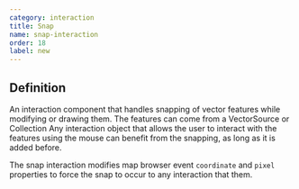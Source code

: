 ```yaml
---
category: interaction
title: Snap
name: snap-interaction
order: 18
label: new
---
```


## Definition

An interaction component that handles snapping of vector features while modifying 
or drawing them. The features can come from a VectorSource or Collection Any 
interaction object that allows the user to interact with the features using the 
mouse can benefit from the snapping, as long as it is added before.

The snap interaction modifies map browser event `coordinate` and `pixel` properties 
to force the snap to occur to any interaction that them.